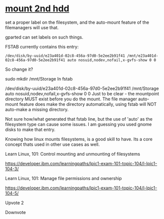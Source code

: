 # **[mount 2nd hdd](https://www.reddit.com/r/Ubuntu/comments/1f6cpc2/mount_second_hard_drive/)**

set a proper label on the filesystem, and the auto-mount feature of the filemanagers will use that.

gparted can set labels on such things.

FSTAB currently contains this entry:

    /dev/disk/by-uuid/e23a401d-02c8-456a-97d0-5e2ee2b91f41 /mnt/e23a401d-02c8-456a-97d0-5e2ee2b91f41 auto nosuid,nodev,nofail,x-gvfs-show 0 0
So change it?

   sudo mkdir /mnt/Storage
In fstab

  /dev/disk/by-uuid/e23a401d-02c8-456a-97d0-5e2ee2b91f41 /mnt/Storage  auto nosuid,nodev,nofail,x-gvfs-show 0 0
Just to be clear - the mountpoint directory MUST exist before you do the mount. The file manager auto-mount feature does make the directory automatically, using fstab will NOT auto-make a missing directory.

Not sure how/what generated that fstab line, but the use of 'auto' as the filesystem type can cause some issues. I am guessing you used gnome disks to make that entry.

Knowing how linux mounts filesystems, is a good skill to have. Its a core concept thats used in other use cases as well.

Learn Linux, 101: Control mounting and unmounting of filesystems

<https://developer.ibm.com/learningpaths/lpic1-exam-101-topic-104/l-lpic1-104-3/>

Learn Linux, 101: Manage file permissions and ownership

<https://developer.ibm.com/learningpaths/lpic1-exam-101-topic-104/l-lpic1-104-5/>

Upvote
2

Downvote
